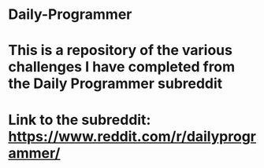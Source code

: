 # Daily-Programmer
# This is a repository of the various challenges I have completed from the Daily Programmer subreddit
# 
# Link to the subreddit: https://www.reddit.com/r/dailyprogrammer/
